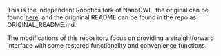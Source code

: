 This is the Independent Robotics fork of NanoOWL, the original can be found 
[here](https://github.com/NVIDIA-AI-IOT/nanoowl), and the origninal README 
can be found in the repo as ORIGINAL_README.md.

The modifications of this repository focus on providing a straightforward interface 
with some restored functionality and convenience functions.